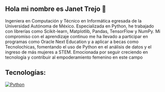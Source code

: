 ## Hola mi nombre es Janet Trejo 👋
Ingeniera en Computación y Técnico en Informática egresada de la Universidad Autónoma de México. Especializada en Python, he trabajado con librerías como Scikit-learn, Matplotlib, Pandas, TensorFlow y NumPy. Mi compromiso con el aprendizaje continuo me ha llevado a participar en programas como Oracle Next Education y a aplicar a becas como Tecnolochicas, fomentando el uso de Python en el análisis de datos y el ingreso de más mujeres a STEM. Emocionada por seguir creciendo en tecnología y contribuir al empoderamiento femenino en este campo

## Tecnologías:

[![Python](https://img.shields.io/badge/Python-yellow?style=for-the-badge&logo=python&logoColor=white&labelColor=101010)]()
